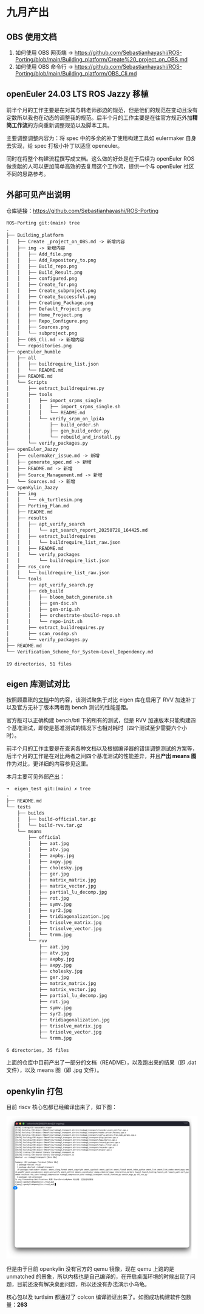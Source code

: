 # 九月产出

## OBS 使用文档

1. 如何使用 OBS 网页端 -> https://github.com/Sebastianhayashi/ROS-Porting/blob/main/Building_platform/Create%20_project_on_OBS.md
2. 如何使用 OBS 命令行 -> https://github.com/Sebastianhayashi/ROS-Porting/blob/main/Building_platform/OBS_Cli.md

## openEuler 24.03 LTS ROS Jazzy 移植

前半个月的工作主要是在对其与韩老师那边的规范，但是他们的规范在变动且没有定数所以我也在动态的调整我的规范。后半个月的工作主要是在往官方规范外加**精简工作流**的方向重新调整规范以及脚本工具。

主要调整调整内容为：将 spec 中的多余的补丁使用构建工具如 eulermaker 自身去实现，给 spec 打极小补丁以适应 openeuler。

同时在将整个构建流程撰写成文档。这么做的好处是在于后续为 openEuler ROS 做贡献的人可以更加简单高效的去复用这个工作流，提供一个与 openEuler 社区不同的思路参考。

## 外部可见产出说明

仓库链接：https://github.com/Sebastianhayashi/ROS-Porting

```
ROS-Porting git:(main) tree
.
├── Building_platform
│   ├── Create _project_on_OBS.md -> 新增内容
│   ├── img -> 新增内容
│   │   ├── Add_file.png
│   │   ├── Add_Repository_to.png
│   │   ├── Build_repo.png
│   │   ├── Build_Result.png
│   │   ├── configured.png
│   │   ├── Create_for.png
│   │   ├── Create_subproject.png
│   │   ├── Create_Successful.png
│   │   ├── Creating_Package.png
│   │   ├── Default_Project.png
│   │   ├── Home_Project.png
│   │   ├── Repo_Configure.png
│   │   ├── Sources.png
│   │   └── subproject.png
│   ├── OBS_Cli.md -> 新增内容
│   └── repositories.png
├── openEuler_humble
│   ├── all
│   │   ├── buildrequire_list.json
│   │   └── README.md
│   ├── README.md
│   └── Scripts
│       ├── extract_buildrequires.py
│       ├── tools
│       │   ├── import_srpms_single
│       │   │   ├── import_srpms_single.sh
│       │   │   └── README.md
│       │   └── verify_srpm_on_lpi4a
│       │       ├── build_order.sh
│       │       ├── gen_build_order.py
│       │       └── rebuild_and_install.py
│       └── verify_packages.py
├── openEuler_Jazzy
│   ├── eulermaker_issue.md -> 新增
│   ├── generate_spec.md -> 新增
│   ├── README.md -> 新增
│   ├── Source_Management.md -> 新增
│   └── Sources.md -> 新增
├── openKylin_Jazzy
│   ├── img
│   │   └── ok_turtlesim.png
│   ├── Porting_Plan.md
│   ├── README.md
│   ├── results
│   │   ├── apt_verify_search
│   │   │   └── apt_search_report_20250728_164425.md
│   │   ├── extract_buildrequires
│   │   │   └── buildrequire_list_raw.json
│   │   ├── README.md
│   │   └── verify_packages
│   │       └── buildrequire_list.json
│   ├── ros_core
│   │   └── buildrequire_list_raw.json
│   └── tools
│       ├── apt_verify_search.py
│       ├── deb_build
│       │   ├── bloom_batch_generate.sh
│       │   ├── gen-dsc.sh
│       │   ├── gen-orig.sh
│       │   ├── orchestrate-sbuild-repo.sh
│       │   └── repo-init.sh
│       ├── extract_buildrequires.py
│       ├── scan_rosdep.sh
│       └── verify_packages.py
├── README.md
└── Verification_Scheme_for_System-Level_Dependency.md

19 directories, 51 files
```

## eigen 库测试对比

按照顾嘉祺的[文档](https://note.cd.al/zh-CN/notes/Operating%20System/rvv-benchmark/eigen3-riscv-rvv1-benchmark.html)中的内容，该测试聚焦于对比 eigen 库在启用了 RVV 加速补丁以及官方无补丁版本两者跑 bench 测试的性能差距。

官方版可以正确构建 bench/btl 下的所有的测试，但是 RVV 加速版本只能构建四个基准测试，即使是基准测试的情况下也相对耗时（四个测试至少需要六个小时）。

前半个月的工作主要是在查询各种文档以及根据编译器的错误调整测试的方案等，后半个月的工作是在对比两者之间四个基准测试的性能差异，并且**产出 means 图**作为对比，更详细的内容参见这里。

本月主要可见外部[产出](https://github.com/Sebastianhayashi/eigen_test.git)：

```
➜  eigen_test git:(main) ✗ tree
.
├── README.md
└── tests
    ├── builds
    │   ├── build-official.tar.gz
    │   └── build-rvv.tar.gz
    └── means
        ├── official
        │   ├── aat.jpg
        │   ├── atv.jpg
        │   ├── axpby.jpg
        │   ├── axpy.jpg
        │   ├── cholesky.jpg
        │   ├── ger.jpg
        │   ├── matrix_matrix.jpg
        │   ├── matrix_vector.jpg
        │   ├── partial_lu_decomp.jpg
        │   ├── rot.jpg
        │   ├── symv.jpg
        │   ├── syr2.jpg
        │   ├── tridiagonalization.jpg
        │   ├── trisolve_matrix.jpg
        │   ├── trisolve_vector.jpg
        │   └── trmm.jpg
        └── rvv
            ├── aat.jpg
            ├── atv.jpg
            ├── axpby.jpg
            ├── axpy.jpg
            ├── cholesky.jpg
            ├── ger.jpg
            ├── matrix_matrix.jpg
            ├── matrix_vector.jpg
            ├── partial_lu_decomp.jpg
            ├── rot.jpg
            ├── symv.jpg
            ├── syr2.jpg
            ├── tridiagonalization.jpg
            ├── trisolve_matrix.jpg
            ├── trisolve_vector.jpg
            └── trmm.jpg

6 directories, 35 files
```

上面的仓库中目前产出了一部分的文档（README），以及跑出来的结果（即 .dat 文件），以及 means 图（即 .jpg 文件）。

## openkylin 打包

目前 riscv 核心包都已经编译出来了，如下图：

![alt text](./img/openkylin_rv_pkgs.png)

但是由于目前 openkylin 没有官方的 qemu 镜像，现在 qemu 上跑的是 unmatched 的景象，所以内核也是自己编译的，在开启桌面环境的时候出现了问题，目前还没有解决桌面问题，所以还没有办法演示小乌龟。

核心包以及 turtlsim 都通过了 colcon 编译验证出来了。如图成功构建软件包数量：**263**